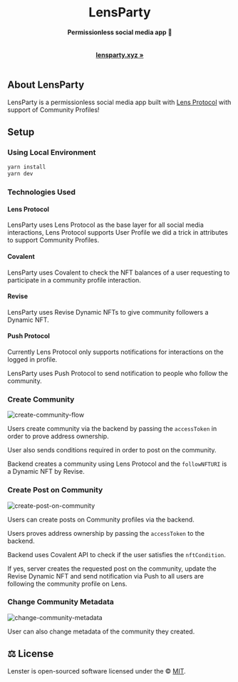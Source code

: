 <div align="center">
    <h1>LensParty</h1>
    <strong>Permissionless social media app 🌿</strong>
</div>
<br>
<div align="center">
    <br>
    <a href="https://lensparty.xyz"><b>lensparty.xyz »</b></a>
    <br><br>
</div>

## About LensParty

LensParty is a permissionless social media app built with [Lens Protocol](http://lens.xyz) with support of Community Profiles!

## Setup

### Using Local Environment

```sh
yarn install
yarn dev
```

### Technologies Used

#### Lens Protocol

LensParty uses Lens Protocol as the base layer for all social media interactions, Lens Protocol supports User Profile we did a trick in attributes to support Community Profiles.

#### Covalent

LensParty uses Covalent to check the NFT balances of a user requesting to participate in a community profile interaction.

#### Revise

LensParty uses Revise Dynamic NFTs to give community followers a Dynamic NFT.

#### Push Protocol

Currently Lens Protocol only supports notifications for interactions on the logged in profile.

LensParty uses Push Protocol to send notification to people who follow the community.

### Create Community

![create-community-flow](https://user-images.githubusercontent.com/38040789/205459166-0b8b831f-2d95-4f6b-b65f-58935765045d.png)

Users create community via the backend by passing the `accessToken` in order to prove address ownership.

User also sends conditions required in order to post on the community.

Backend creates a community using Lens Protocol and the `followNFTURI` is a Dynamic NFT by Revise.

### Create Post on Community

![create-post-on-community](https://user-images.githubusercontent.com/38040789/205459264-581d345b-2d2f-455a-8560-dfbcc9651990.png)

Users can create posts on Community profiles via the backend.

Users proves address ownership by passing the `accessToken` to the backend.

Backend uses Covalent API to check if the user satisfies the `nftCondition`.

If yes, server creates the requested post on the community, update the Revise Dynamic NFT and send notification via Push to all users are following the community profile on Lens.

### Change Community Metadata

![change-community-metadata](https://user-images.githubusercontent.com/38040789/205459372-47d92042-9bcb-4479-ba19-43ee1dd7ff71.png)

User can also change metadata of the community they created.

## ⚖️ License

Lenster is open-sourced software licensed under the © [MIT](LICENSE).
